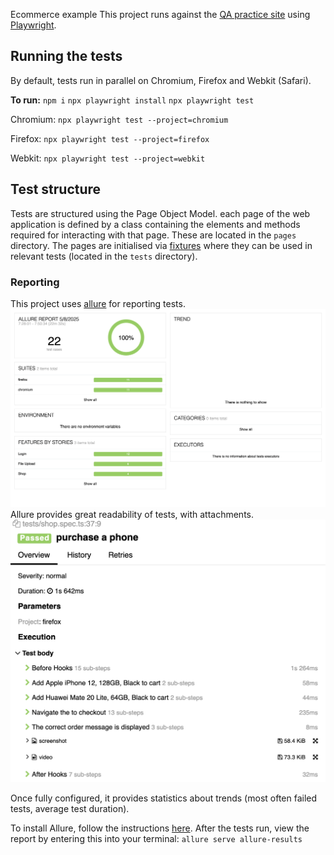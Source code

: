 Ecommerce example
This project runs against the [QA practice site](https://qa-practice.netlify.app) using [Playwright](https://playwright.dev/).

## Running the tests

By default, tests run in parallel on Chromium, Firefox and Webkit (Safari).

**To run:**
`npm i`
`npx playwright install`
`npx playwright test`

Chromium: `npx playwright test --project=chromium`

Firefox: `npx playwright test --project=firefox`

Webkit: `npx playwright test --project=webkit`

## Test structure
Tests are structured using the Page Object Model. each page of the web application is defined by a class containing the elements and methods required for interacting with that page. These are located in the `pages` directory.
The pages are initialised via [fixtures](https://playwright.dev/docs/test-fixtures) where they can be used in relevant tests (located in the `tests` directory).

### Reporting

This project uses [allure](https://allurereport.org/) for reporting tests.
![alt text](./allure-img/allure.png)
Allure provides great readability of tests, with attachments.
![alt text](./allure-img/steps.png "an example of a test displayed in allure")

Once fully configured, it provides statistics about trends (most often failed tests, average test duration).


To install Allure, follow the instructions [here](https://allurereport.org/docs/install/). After the tests run, view the report by entering this into your terminal:
`allure serve allure-results`
